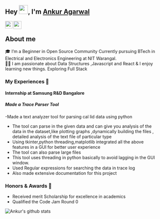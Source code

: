 ## Hey <img src="https://github.com/TheDudeThatCode/TheDudeThatCode/blob/master/Assets/Hi.gif" width="29px">, I'm [Ankur Agarwal](https://drive.google.com/file/d/1YVwoxajUaDcLJlXX5hhkmyUdXZKOVeqp/view?usp=sharing)

<a href="https://www.linkedin.com/in/ankur-agarwal-nitw/">
  <img align="left" width="24px" src="https://cdn.jsdelivr.net/npm/simple-icons@v3/icons/linkedin.svg"  />
</a>
<a href="mailto:ankur.kdkvm@gmail.com">
  <img align="left" width="26px" src="https://cdn.jsdelivr.net/npm/simple-icons@v3/icons/gmail.svg" />
</a>
<br />

## About me
🎓 I’m a Beginner in Open Source Community Currently pursuing BTech in Electrical and Electronics Engineering at NIT Warangal. </br>
👨‍💻  I am passionate about Data Structures ,Javascript and React & I enjoy learning new things. Exploring Full Stack </br>

### My Experiences 🙌
#### Internship at  Samsung R&D Bangalore 
##### Made a Trace Parser Tool
-Made a text analyzer tool for parsing cal lid data using python
- The tool can parse in the given data and can give you analysis of the data in the dataset,like plotting graphs ,dynamically building the files , detailed analysis of the text file of particular type
- Using tkinter,python threading,matplotlib integrated all the above features in a GUI for
better user experience
- The tool can also parse large files
- This tool uses threading in python basically to avoid lagging in the GUI window.
- Used Regular expressions for searching the data in trace log
- Also made extensive documentation for this project


### Honors & Awards 🏅
- Received merit Scholarship for excellence in academics
- Qualified the Code Jam Round 0

![Ankur's github stats](https://github-readme-stats.vercel.app/api?username=smartankur&show_icons=true&hide_border=true)
<br />


